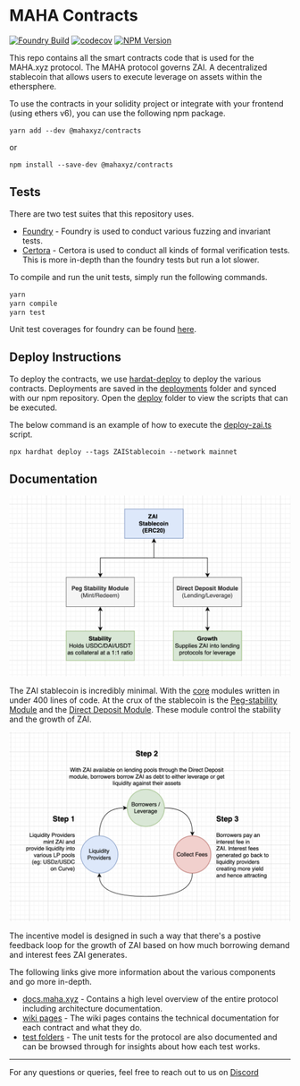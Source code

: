 # MAHA Contracts

[![Foundry Build](https://github.com/mahaxyz/contracts/actions/workflows/foundry.yml/badge.svg)](https://github.com/mahaxyz/contracts/actions/workflows/foundry.yml)
[![codecov](https://codecov.io/gh/mahaxyz/contracts/graph/badge.svg?token=N2WZ1HFD9P)](https://codecov.io/gh/mahaxyz/contracts)
[![NPM Version](https://img.shields.io/npm/v/%40mahaxyz%2Fcontracts)](https://www.npmjs.com/package/@mahaxyz/contracts)

This repo contains all the smart contracts code that is used for the MAHA.xyz protocol. The MAHA protocol governs ZAI. A decentralized stablecoin that allows users to execute leverage on assets within the ethersphere.

To use the contracts in your solidity project or integrate with your frontend (using ethers v6), you can use the following npm package.

```
yarn add --dev @mahaxyz/contracts
```

or

```
npm install --save-dev @mahaxyz/contracts
```

## Tests

There are two test suites that this repository uses.

- [Foundry](./test/forge) - Foundry is used to conduct various fuzzing and invariant tests.
- [Certora](./test/certora) - Certora is used to conduct all kinds of formal verification tests. This is more in-depth than the foundry tests but run a lot slower.

To compile and run the unit tests, simply run the following commands.

```
yarn
yarn compile
yarn test
```

Unit test coverages for foundry can be found [here](https://mahaxyz.github.io/contracts/).

## Deploy Instructions

To deploy the contracts, we use [hardat-deploy](https://github.com/wighawag/hardhat-deploy) to deploy the various contracts. Deployments are saved in the [deployments](./deployments/) folder and synced with our npm repository. Open the [deploy](./deploy/) folder to view the scripts that can be executed.

The below command is an example of how to execute the [deploy-zai.ts](./deploy/deploy-zai.ts) script.

```
npx hardhat deploy --tags ZAIStablecoin --network mainnet
```

## Documentation

![data-flow](./dataflow-simple.png)

The ZAI stablecoin is incredibly minimal. With the [core](./contracts/core/) modules written in under 400 lines of code. At the crux of the stablecoin is the [Peg-stability Module](./contracts/core/psm/) and the [Direct Deposit Module](./contracts/core/direct-deposit/). These module control the stability and the growth of ZAI.

![incentive-flow](./incentiveflow-simple.png)

The incentive model is designed in such a way that there's a postive feedback loop for the growth of ZAI based on how much borrowing demand and interest fees ZAI generates.

The following links give more information about the various components and go more in-depth.

- [docs.maha.xyz](https://docs.maha.xyz/) - Contains a high level overview of the entire protocol including architecture documentation.
- [wiki pages](https://github.com/mahaxyz/contracts/wiki) - The wiki pages contains the technical documentation for each contract and what they do.
- [test folders](./test) - The unit tests for the protocol are also documented and can be browsed through for insights about how each test works.

---

For any questions or queries, feel free to reach out to us on [Discord](https://discord.gg/mahadao)
